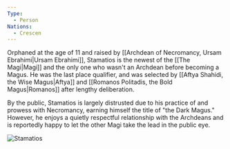 ```yaml
---
Type:
  - Person
Nations:
  - Crescen
---
```

Orphaned at the age of 11 and raised by [[Archdean of Necromancy, Ursam Ebrahimi|Ursam Ebrahimi]], Stamatios is the newest of the [[The Magi|Magi]] and the only one who wasn't an Archdean before becoming a Magus. He was the last place qualifier, and was selected by [[Aftya Shahidi, the Wise Magus|Aftya]] and [[Romanos Politadis, the Bold Magus|Romanos]] after lengthy deliberation.

By the public, Stamatios is largely distrusted due to his practice of and prowess with Necromancy, earning himself the title of "the Dark Magus." However, he enjoys a quietly respectful relationship with the Archdeans and is reportedly happy to let the other Magi take the lead in the public eye.

![Stamatios](https://www.worldanvil.com/uploads/images/c25db8f522ab0bad80cfbefd95741168.jpg)